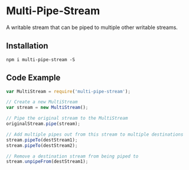 # Multi-Pipe-Stream

A writable stream that can be piped to multiple other writable streams.

## Installation
```
npm i multi-pipe-stream -S
```

## Code Example
```js
var MultiStream = require('multi-pipe-stream');

// Create a new MultiStream
var stream = new MultiStream();

// Pipe the original stream to the MultiStream
originalStream.pipe(stream);

// Add multiple pipes out from this stream to multiple destinations
stream.pipeTo(destStream1);
stream.pipeTo(destStream2);

// Remove a destination stream from being piped to
stream.unpipeFrom(destStream1);
```
